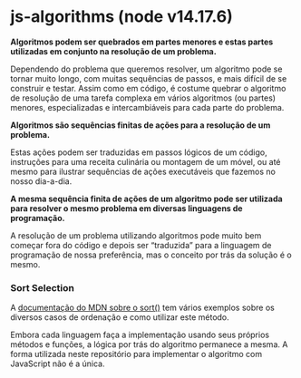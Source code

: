 # js-algorithms (node v14.17.6)

**Algoritmos podem ser quebrados em partes menores e estas partes utilizadas em conjunto na resolução de um problema.**

Dependendo do problema que queremos resolver, um algoritmo pode se tornar muito longo, com muitas sequências de passos, e mais difícil de se construir e testar. Assim como em código, é costume quebrar o algoritmo de resolução de uma tarefa complexa em vários algoritmos (ou partes) menores, especializadas e intercambiáveis para cada parte do problema.

**Algoritmos são sequências finitas de ações para a resolução de um problema.**

Estas ações podem ser traduzidas em passos lógicos de um código, instruções para uma receita culinária ou montagem de um móvel, ou até mesmo para ilustrar sequências de ações executáveis que fazemos no nosso dia-a-dia.

**A mesma sequência finita de ações de um algoritmo pode ser utilizada para resolver o mesmo problema em diversas linguagens de programação.**

A resolução de um problema utilizando algoritmos pode muito bem começar fora do código e depois ser “traduzida” para a linguagem de programação de nossa preferência, mas o conceito por trás da solução é o mesmo.

### Sort Selection

A [documentação do MDN sobre o sort()](https://developer.mozilla.org/en-US/docs/Web/JavaScript/Reference/Global_Objects/Array/sort) tem vários exemplos sobre os diversos casos de ordenação e como utilizar este método.

Embora cada linguagem faça a implementação usando seus próprios métodos e funções, a lógica por trás do algoritmo permanece a mesma. A forma utilizada neste repositório para implementar o algoritmo com JavaScript não é a única.